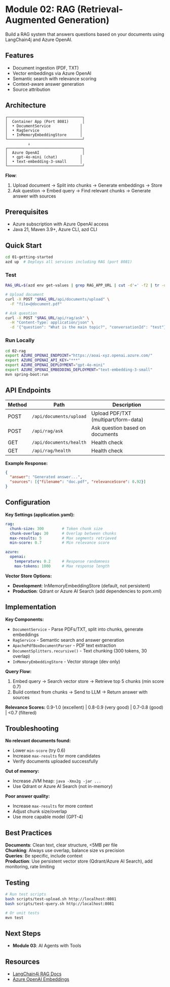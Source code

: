 # Module 02: RAG (Retrieval-Augmented Generation)

Build a RAG system that answers questions based on your documents using LangChain4j and Azure OpenAI.

## Features

- Document ingestion (PDF, TXT)
- Vector embeddings via Azure OpenAI
- Semantic search with relevance scoring
- Context-aware answer generation
- Source attribution

## Architecture

```
┌─────────────────────────────────┐
│  Container App (Port 8081)      │
│  • DocumentService             │
│  • RagService                  │
│  • InMemoryEmbeddingStore      │
└─────────────────────────────────┘
          ↓
┌─────────────────────────────────┐
│  Azure OpenAI                   │
│  • gpt-4o-mini (chat)          │
│  • text-embedding-3-small      │
└─────────────────────────────────┘
```

**Flow**: 
1. Upload document → Split into chunks → Generate embeddings → Store
2. Ask question → Embed query → Find relevant chunks → Generate answer with sources

## Prerequisites

- Azure subscription with Azure OpenAI access
- Java 21, Maven 3.9+, Azure CLI, azd CLI

## Quick Start

```bash
cd 01-getting-started
azd up  # Deploys all services including RAG (port 8081)
```

### Test

```bash
RAG_URL=$(azd env get-values | grep RAG_APP_URL | cut -d'=' -f2 | tr -d '"')

# Upload document
curl -X POST "$RAG_URL/api/documents/upload" \
  -F "file=@document.pdf"

# Ask question
curl -X POST "$RAG_URL/api/rag/ask" \
  -H "Content-Type: application/json" \
  -d '{"question": "What is the main topic?", "conversationId": "test"}'
```

### Run Locally

```bash
cd 02-rag
export AZURE_OPENAI_ENDPOINT="https://aoai-xyz.openai.azure.com/"
export AZURE_OPENAI_API_KEY="***"
export AZURE_OPENAI_DEPLOYMENT="gpt-4o-mini"
export AZURE_OPENAI_EMBEDDING_DEPLOYMENT="text-embedding-3-small"
mvn spring-boot:run
```

## API Endpoints

| Method | Path | Description |
|--------|------|-------------|
| POST | `/api/documents/upload` | Upload PDF/TXT (multipart/form-data) |
| POST | `/api/rag/ask` | Ask question based on documents |
| GET | `/api/documents/health` | Health check |
| GET | `/api/rag/health` | Health check |

**Example Response:**
```json
{
  "answer": "Generated answer...",
  "sources": [{"filename": "doc.pdf", "relevanceScore": 0.92}]
}
```

## Configuration

**Key Settings (application.yaml):**
```yaml
rag:
  chunk-size: 300        # Token chunk size
  chunk-overlap: 30      # Overlap between chunks
  max-results: 5         # Max segments retrieved
  min-score: 0.7         # Min relevance score

azure:
  openai:
    temperature: 0.2     # Response randomness
    max-tokens: 1000     # Max response length
```

**Vector Store Options:**
- **Development**: InMemoryEmbeddingStore (default, not persistent)
- **Production**: Qdrant or Azure AI Search (add dependencies to pom.xml)

## Implementation

**Key Components:**
- `DocumentService` - Parse PDFs/TXT, split into chunks, generate embeddings
- `RagService` - Semantic search and answer generation
- `ApachePdfBoxDocumentParser` - PDF text extraction
- `DocumentSplitters.recursive()` - Text chunking (300 tokens, 30 overlap)
- `InMemoryEmbeddingStore` - Vector storage (dev only)

**Query Flow:**
1. Embed query → Search vector store → Retrieve top 5 chunks (min score 0.7)
2. Build context from chunks → Send to LLM → Return answer with sources

**Relevance Scores:** 0.9-1.0 (excellent) | 0.8-0.9 (very good) | 0.7-0.8 (good) | <0.7 (filtered)

## Troubleshooting

**No relevant documents found:**
- Lower `min-score` (try 0.6)
- Increase `max-results` for more candidates
- Verify documents uploaded successfully

**Out of memory:**
- Increase JVM heap: `java -Xmx2g -jar ...`
- Use Qdrant or Azure AI Search (not in-memory)

**Poor answer quality:**
- Increase `max-results` for more context
- Adjust chunk size/overlap
- Use more capable model (GPT-4)

## Best Practices

**Documents**: Clean text, clear structure, <5MB per file  
**Chunking**: Always use overlap, balance size vs precision  
**Queries**: Be specific, include context  
**Production**: Use persistent vector store (Qdrant/Azure AI Search), add monitoring, rate limiting

## Testing

```bash
# Run test scripts
bash scripts/test-upload.sh http://localhost:8081
bash scripts/test-query.sh http://localhost:8081

# Or unit tests
mvn test
```

## Next Steps

- **Module 03**: AI Agents with Tools

## Resources

- [LangChain4j RAG Docs](https://docs.langchain4j.dev/tutorials/rag)
- [Azure OpenAI Embeddings](https://learn.microsoft.com/azure/ai-services/openai/concepts/embeddings)